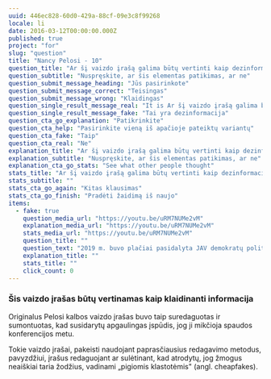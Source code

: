 ```yaml
---
uuid: 446ec828-60d0-429a-88cf-09e3c8f99268
locale: li
date: 2016-03-12T00:00:00.000Z
published: true
project: "for"
slug: "question"
title: "Nancy Pelosi - 10"
question_title: "Ar šį vaizdo įrašą galima būtų vertinti kaip dezinformaciją??"
question_subtitle: "Nuspręskite, ar šis elementas patikimas, ar ne"
question_submit_message_heading: "Jūs pasirinkote"
question_submit_message_correct: "Teisingas"
question_submit_message_wrong: "Klaidingas"
question_single_result_message_real: "It is Ar šį vaizdo įrašą galima būtų vertinti kaip dezinformaciją?"
question_single_result_message_fake: "Tai yra dezinformacija"
question_cta_go_explanation: "Patikrinkite"
question_cta_help: "Pasirinkite vieną iš apačioje pateiktų variantų"
question_cta_fake: "Taip"
question_cta_real: "Ne"
explanation_title: "Ar šį vaizdo įrašą galima būtų vertinti kaip dezinformaciją??"
explanation_subtitle: "Nuspręskite, ar šis elementas patikimas, ar ne"
explanation_cta_go_stats: "See what other people thought"
stats_title: "Ar šį vaizdo įrašą galima būtų vertinti kaip dezinformaciją??"
stats_subtitle: ""
stats_cta_go_again: "Kitas klausimas"
stats_cta_go_finish: "Pradėti žaidimą iš naujo"
items:
  - fake: true
    question_media_url: "https://youtu.be/uRM7NUMe2vM"
    explanation_media_url: "https://youtu.be/uRM7NUMe2vM"
    stats_media_url: "https://youtu.be/uRM7NUMe2vM"
    question_title: ""
    question_text: "2019 m. buvo plačiai pasidalyta JAV demokratų politikės Nancy Pelosi vaizdo įrašu, kuriame atrodė, kad sakydama kalbą Pelosi mikčiojo ir užsikirsdavo."
    explanation_title: ""
    stats_title: ""
    click_count: 0
---
```

### Šis vaizdo įrašas būtų vertinamas kaip klaidinanti informacija

Originalus Pelosi kalbos vaizdo įrašas buvo taip suredaguotas ir sumontuotas, kad susidarytų apgaulingas įspūdis, jog ji mikčioja spaudos konferencijos metu. 

Tokie vaizdo įrašai, pakeisti naudojant paprasčiausius redagavimo metodus, pavyzdžiui, įrašus redaguojant ar sulėtinant, kad atrodytų, jog žmogus neaiškiai taria žodžius, vadinami „pigiomis klastotėmis" (angl. cheapfakes).
